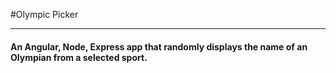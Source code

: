 #Olympic Picker
_______

#### An Angular, Node, Express app that randomly displays the name of an Olympian from a selected sport.
